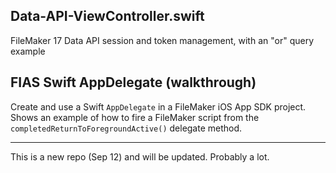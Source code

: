 ## Data-API-ViewController.swift
FileMaker 17 Data API session and token management, with an "or" query example

## FIAS Swift AppDelegate (walkthrough)
Create and use a Swift `AppDelegate` in a FileMaker iOS App SDK project. Shows an example of how to fire a FileMaker script from the `completedReturnToForegroundActive()` delegate method.

- - -

This is a new repo (Sep 12) and will be updated. Probably a lot.
